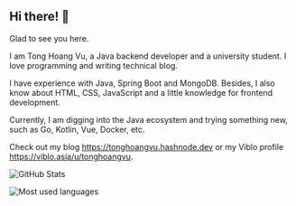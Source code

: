 ## Hi there! 👏

Glad to see you here.

I am Tong Hoang Vu, a Java backend developer and a university student. I love programming and writing technical blog.

I have experience with Java, Spring Boot and MongoDB. Besides, I also know about HTML, CSS, JavaScript and a little knowledge for frontend development.

Currently, I am digging into the Java ecosystem and trying something new, such as Go, Kotlin, Vue, Docker, etc.

Check out my blog https://tonghoangvu.hashnode.dev or my Viblo profile https://viblo.asia/u/tonghoangvu.

![GitHub Stats](https://github-readme-stats.vercel.app/api?username=tonghoangvu&show_icons=true)

![Most used languages](https://github-readme-stats.vercel.app/api/top-langs/?username=tonghoangvu&layout=compact)
